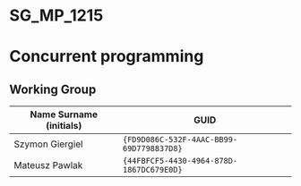 # SG_MP_1215
# Concurrent programming

## Working Group

| Name Surname (initials) | GUID                                     |
| ----------------------- | ---------------------------------------- |
| Szymon Giergiel         | `{FD9D086C-532F-4AAC-BB99-69D7798837D8}` |
| Mateusz Pawlak          | `{44FBFCF5-4430-4964-878D-1867DC679E0D}` |
